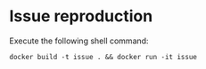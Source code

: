 # Issue reproduction

Execute the following shell command:

```shell
docker build -t issue . && docker run -it issue
```
